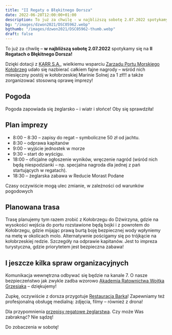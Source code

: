 ```yaml
---
title: "II Regaty o Błękitnego Dorsza"
date: 2022-06-28T12:00:00+01:00
description: To już za chwilę - w najbliższą sobotę 2.07.2022 spotykamy się na II Regatach o Błękitnego Dorsza! Kilka informacji organizacyjnych.
bg: "/images/dzwon2021/DSC05962.webp"
bgthumb: "/images/dzwon2021/DSC05962-thumb.webp"
draft: false
---
```


To już za chwilę – **w najbliższą sobotę 2.07.2022** spotykamy się na **II Regatach o Błękitnego Dorsza!**

Dzięki dotacji z [KARR S.A.](https://karrsa.eu/), wielkiemu wsparciu [Zarządu Portu Morskiego Kołobrzeg](https://zpmkolobrzeg.pl/) udało się nazbierać całkiem fajne nagrody – wśród nich miesięczny postój w kołobrzeskiej Marinie Solnej za 1 zł!!! a także zorganizować stosowną oprawę imprezy!

## Pogoda
Pogoda zapowiada się żeglarsko – i wiatr i słońce! Oby się sprawdziła!

## Plan imprezy
- 8:00 – 8:30 – zapisy do regat – symboliczne 50 zł od jachtu.
- 8:30 – odprawa kapitanów
- 9:00 – wyjście jednostek w morze
- 9:30 – start do wyścigu.
- 18:00 – oficjalne ogłoszenie wyników, wręczenie nagród (wśród nich będą niespodzianki – np. specjalna nagroda dla jednej z pań startujących w regatach).
- 18:30 – żeglarska zabawa w Reducie Morast Podane

Czasy oczywiście mogą ulec zmianie, w zależności od warunków pogodowych

## Planowana trasa
Trasę planujemy tym razem zrobić z Kołobrzegu do Dźwirzyna, gdzie na wysokości wejścia do portu rozstawione będą bojki i z powrotem do Kołobrzegu, gdzie mijając prawą burtą boję bezpiecznej wody wpłyniemy na metę w okolicach molo. Alternatywnie pościgamy się po trójkącie na kołobrzeskiej redzie. Szczegóły na odprawie kapitanów. Jest to impreza turystyczna, gdzie priorytetem jest bezpieczna zabawa!

## I jeszcze kilka spraw organizacyjnych
Komunikacja wewnętrzna odbywać się będzie na kanale 7. O nasze bezpieczeństwo jak zwykle zadba wzorowo [Akademia Ratownictwa Wojtka Grzesiaka](https://akademiaratownictwa.com.pl/) – dziękujemy!

Zupkę, oczywiście z dorsza przygotuje [Restauracja Barka](https://www.facebook.com/BARKA-596292867176294/)! Zapewniamy też profesjonalną obsługę medialną: zdjęcia, filmy – również z drona!

Dla przypomnienia [przepisy regatowe żeglarstwa](https://u.profitroom.com/nat.pl/uploads/Przepisyregatoweeglarstwa.pdf). Czy może Was zabraknąć? Nie sądzę!

Do zobaczenia w sobotę!